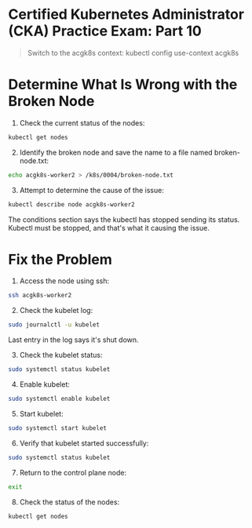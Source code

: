 Certified Kubernetes Administrator (CKA) Practice Exam: Part 10
===

> Switch to the acgk8s context:
kubectl config use-context acgk8s

# Determine What Is Wrong with the Broken Node

1. Check the current status of the nodes:
```sh
kubectl get nodes
```

2. Identify the broken node and save the name to a file named broken-node.txt:
```sh
echo acgk8s-worker2 > /k8s/0004/broken-node.txt
```

3. Attempt to determine the cause of the issue:
```sh
kubectl describe node acgk8s-worker2
```

The conditions section says the kubectl has stopped sending its status.
Kubectl must be stopped, and that's what it causing the issue.

# Fix the Problem

1. Access the node using ssh:
```sh
ssh acgk8s-worker2
```

2. Check the kubelet log:
```sh
sudo journalctl -u kubelet
```
Last entry in the log says it's shut down.

3. Check the kubelet status:
```sh
sudo systemctl status kubelet
```

4. Enable kubelet:
```sh
sudo systemctl enable kubelet
```

5. Start kubelet:
```sh
sudo systemctl start kubelet
```

6. Verify that kubelet started successfully:
```sh
sudo systemctl status kubelet
```

7. Return to the control plane node:
```sh
exit
```
8. Check the status of the nodes:
```sh
kubectl get nodes
```
